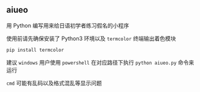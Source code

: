 ## aiueo

用 Python 编写用来给日语初学者练习假名的小程序

使用前请先确保安装了 Python3 环境以及 `termcolor` 终端输出着色模块

```bash
pip install termcolor
```

建议 `windows` 用户使用 `powershell` 在对应路径下执行 `python aiueo.py` 命令来运行

`cmd` 可能有乱码以及格式混乱等显示问题
